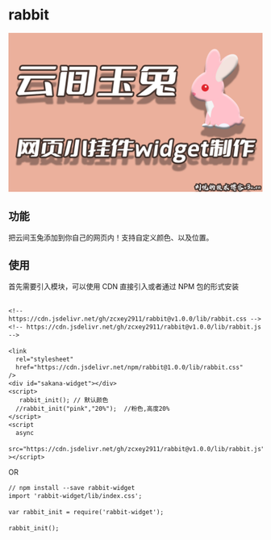 # rabbit

![](./rabbit.png)  

## 功能

把云间玉兔添加到你自己的网页内！支持自定义颜色、以及位置。

## 使用

首先需要引入模块，可以使用 CDN 直接引入或者通过 NPM 包的形式安装

```

<!-- https://cdn.jsdelivr.net/gh/zcxey2911/rabbit@v1.0.0/lib/rabbit.css -->
<!-- https://cdn.jsdelivr.net/gh/zcxey2911/rabbit@v1.0.0/lib/rabbit.js -->

<link
  rel="stylesheet"
  href="https://cdn.jsdelivr.net/npm/rabbit@1.0.0/lib/rabbit.css"
/>
<div id="sakana-widget"></div>
<script>
   rabbit_init(); // 默认颜色
  //rabbit_init("pink","20%");  //粉色,高度20%
</script>
<script
  async
  src="https://cdn.jsdelivr.net/gh/zcxey2911/rabbit@v1.0.0/lib/rabbit.js"
></script>

```

OR

```
// npm install --save rabbit-widget
import 'rabbit-widget/lib/index.css';

var rabbit_init = require('rabbit-widget');

rabbit_init();

```




